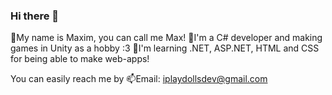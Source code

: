 ### Hi there 👋
💬My name is Maxim, you can call me Max!
💬I'm a C# developer and making games in Unity as a hobby :3
💬I'm learning .NET, ASP.NET, HTML and CSS for being able to make web-apps!

You can easily reach me by 📫Email: iplaydollsdev@gmail.com 

<!--
**iplaydollsdev/iplaydollsdev** is a ✨ _special_ ✨ repository because its `README.md` (this file) appears on your GitHub profile.

Here are some ideas to get you started:

- 🔭 I’m currently working on ...
- 🌱 I’m currently learning ...
- 👯 I’m looking to collaborate on ...
- 🤔 I’m looking for help with ...
- 💬 Ask me about ...
- 📫 How to reach me: ...
- 😄 Pronouns: ...
- ⚡ Fun fact: ...
-->
